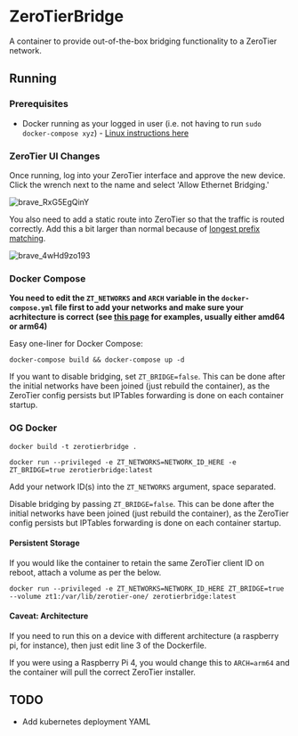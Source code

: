 # ZeroTierBridge

A container to provide out-of-the-box bridging functionality to a ZeroTier network.

## Running

### Prerequisites

- Docker running as your logged in user (i.e. not having to run `sudo docker-compose xyz`) - [Linux instructions here](https://docs.docker.com/engine/install/linux-postinstall/)

### ZeroTier UI Changes

Once running, log into your ZeroTier interface and approve the new device. Click the wrench next to the name and select 'Allow Ethernet Bridging.'

![brave_RxG5EgQinY](https://user-images.githubusercontent.com/1135584/129230874-76f80345-5389-46f7-b892-0692f41be20b.png)

You also need to add a static route into ZeroTier so that the traffic is routed correctly. Add this a bit larger than normal because of [longest prefix matching](https://en.wikipedia.org/wiki/Longest_prefix_match).

![brave_4wHd9zo193](https://user-images.githubusercontent.com/1135584/129230132-11bcfb72-7d9b-4b40-a4e5-72130c583077.png)

### Docker Compose

**You need to edit the `ZT_NETWORKS` and `ARCH` variable in the `docker-compose.yml` file first to add your networks and make sure your acrhitecture is correct (see [this page](http://download.zerotier.com/debian/buster/pool/main/z/zerotier-one/) for examples, usually either amd64 or arm64)**

Easy one-liner for Docker Compose:

`docker-compose build && docker-compose up -d`

If you want to disable bridging, set `ZT_BRIDGE=false`. This can be done after the initial networks have been joined (just rebuild the container), as the ZeroTier config persists but IPTables forwarding is done on each container startup.

### OG Docker

`docker build -t zerotierbridge .`

`docker run --privileged -e ZT_NETWORKS=NETWORK_ID_HERE -e ZT_BRIDGE=true zerotierbridge:latest`

Add your network ID(s) into the `ZT_NETWORKS` argument, space separated.

Disable bridging by passing `ZT_BRIDGE=false`. This can be done after the initial networks have been joined (just rebuild the container), as the ZeroTier config persists but IPTables forwarding is done on each container startup.

#### Persistent Storage

If you would like the container to retain the same ZeroTier client ID on reboot, attach a volume as per the below.

`docker run --privileged -e ZT_NETWORKS=NETWORK_ID_HERE ZT_BRIDGE=true --volume zt1:/var/lib/zerotier-one/ zerotierbridge:latest`

#### Caveat: Architecture

If you need to run this on a device with different architecture (a raspberry pi, for instance), then just edit line 3 of the Dockerfile.

If you were using a Raspberry Pi 4, you would change this to `ARCH=arm64` and the container will pull the correct ZeroTier installer.

## TODO

- Add kubernetes deployment YAML
